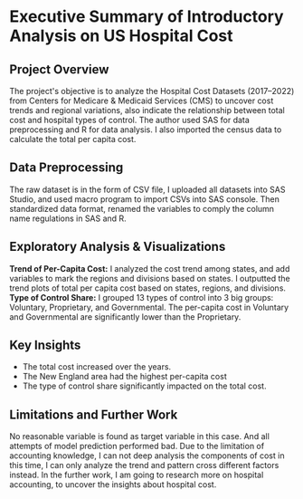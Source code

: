 # Executive Summary of Introductory Analysis on US Hospital Cost
## Project Overview
The project's objective is to analyze the Hospital Cost Datasets (2017–2022) from Centers for Medicare & Medicaid Services (CMS) to uncover cost trends and regional variations, also indicate the relationship between total cost and hospital types of control. The author used SAS for data preprocessing and R for data analysis.
I also imported the census data to calculate the total per capita cost.
## Data Preprocessing
The raw dataset is in the form of CSV file, I uploaded all datasets into SAS Studio, and used macro program to import CSVs into SAS console. Then standardized data format, renamed the variables to comply the column name regulations in SAS and R.
## Exploratory Analysis & Visualizations
**Trend of Per-Capita Cost:** I analyzed the cost trend among states, and add variables to mark the regions and divisions based on states. I outputted the trend plots of total per capita cost based on states, regions, and divisions.
**Type of Control Share:**
I grouped 13 types of control into 3 big groups: Voluntary, Proprietary, and Governmental. The per-capita cost in Voluntary and Governmental are significantly lower than the Proprietary.
## Key Insights
- The total cost increased over the years.
- The New England area had the highest per-capita cost
- The type of control share significantly impacted on the total cost.
## Limitations and Further Work
No reasonable variable is found as target variable in this case. And all attempts of model prediction performed bad.
Due to the limitation of accounting knowledge, I can not deep analysis the components of cost in this time, I can only analyze the trend and pattern cross different factors instead. In the further work, I am going to research more on hospital accounting, to uncover the insights about hospital cost.
